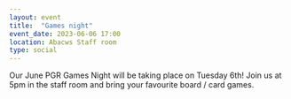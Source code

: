 ```yaml
---
layout: event
title:  "Games night"
event_date: 2023-06-06 17:00
location: Abacws Staff room
type: social
---
```


Our June PGR Games Night will be taking place on Tuesday 6th! Join us at 5pm in the staff room and bring your favourite board / card games.
